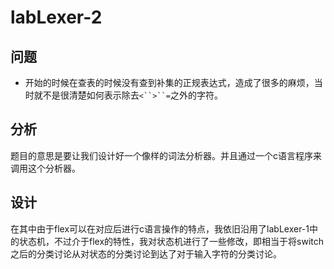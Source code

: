 # labLexer-2

## 问题

* 开始的时候在查表的时候没有查到补集的正规表达式，造成了很多的麻烦，当时就不是很清楚如何表示除去`<``>``=`之外的字符。

## 分析

题目的意思是要让我们设计好一个像样的词法分析器。并且通过一个c语言程序来调用这个分析器。

## 设计

在其中由于flex可以在对应后进行c语言操作的特点，我依旧沿用了labLexer-1中的状态机，不过介于flex的特性，我对状态机进行了一些修改，即相当于将switch之后的分类讨论从对状态的分类讨论到达了对于输入字符的分类讨论。
